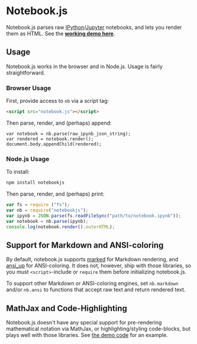 # Notebook.js

Notebook.js parses raw [IPython](http://ipython.org/)/[Jupyter](http://jupyter.org/) notebooks, and lets you render them as HTML. See the __[working demo here](https://jsvine.github.io/notebookjs/demo/)__.

## Usage

Notebook.js works in the browser and in Node.js. Usage is fairly straightforward.

### Browser Usage

First, provide access to `nb` via a script tag:

```html
<script src="notebook.js"></script>
```

Then parse, render, and (perhaps) append:

```
var notebook = nb.parse(raw_ipynb_json_string);
var rendered = notebook.render();
document.body.appendChild(rendered);
```

### Node.js Usage

To install:

```sh
npm install notebookjs
```

Then parse, render, and (perhaps) print:

```js
var fs = require ("fs");
var nb = require("notebookjs");
var ipynb = JSON.parse(fs.readFileSync("path/to/notebook.ipynb"));
var notebook = nb.parse(ipynb);
console.log(notebook.render().outerHTML);
```

## Support for Markdown and ANSI-coloring

By default, notebook.js supports [marked](https://github.com/chjj/marked) for Markdown rendering, and [ansi_up](https://github.com/drudru/ansi_up) for ANSI-coloring. It does not, however, ship with those libraries, so you must `<script>`-include or `require` them before initializing notebook.js.

To support other Markdown or ANSI-coloring engines, set `nb.markdown` and/or `nb.ansi` to functions that accept raw text and return rendered text.

## MathJax and Code-Highlighting

Notebook.js doesn't have any special support for pre-rendering mathematical notation via MathJax, or highlighting/styling code-blocks, but plays well with those libraries. See [the demo code](demo/js/demo.js) for an example.
